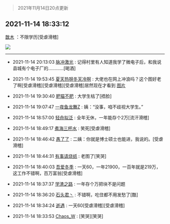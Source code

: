 > 2021年11月14日20点更新
<link rel="stylesheet" href="https://cdn.jsdelivr.net/gh/taotie6/sampleJSON@main/css/photo_show.css">
<meta name="referrer" content="no-referrer" />


 ## 2021-11-14 18:33:12 

 [㪚木](https://www.coolapk.com/feed/31470594?shareKey=OWFiNTM2M2U0Mzc2NjE5MGViN2M~) ：不限学历[受虐滑稽] 

<div class="album">
<img class="img-item" src="http://image.coolapk.com/feed/2021/1114/18/1081091_22358adc_5991_3969@440x457.jpeg" />
</div>

 ------- 

- 2021-11-14 20:13:03 [脉冲激光](uid=1825566) : 记得村里有人知道我学了微电子后，和我说县城有个电子厂的…………[喝酒] 

- 2021-11-14 19:53:45 [夏天热呀冬天冷啊](uid=3688557) : 大佬也在网上冲浪吗？这个图好老了啊[受虐滑稽][受虐滑稽][受虐滑稽]居然现在才看到 [图片](http://image.coolapk.com/feed/2021/1114/19/3688557_f33ec276_0822_4039@946x414.jpeg)

- 2021-11-14 19:30:40 [肥猫不肥](uid=1423929) : 大学生枯了[捂脸] 

- 2021-11-14 19:07:47 [一夜鱼龙舞Z](uid=2440130) : 姨：“没事，咱不歧视大学生。” 

- 2021-11-14 18:57:00 [轻舟拟泛](uid=1045536) : 全年无休，一年能存个2万[流汗滑稽] 

- 2021-11-14 18:49:17 [煮海三杯水](uid=695018) : 笑死[受虐滑稽] 

- 2021-11-14 18:46:42 [愚了了](uid=734193) : 二姨：你就是博士硕士也能进，我说的。[受虐滑稽] 

- 2021-11-14 18:44:31 [有事请烧纸](uid=1802946) : 老图了[笑哭] 

- 2021-11-14 18:40:03 [吾爱冬季](uid=853318) : 一天60，一年21900，一百年就是219万，这工作不错啊，百万富翁[受虐滑稽] 

- 2021-11-14 18:37:37 [学渣之路](uid=935369) : 一年存个万把块不是问题 

- 2021-11-14 18:36:20 [石头君丶](uid=660382) : 不错啊，吃住都不用发愁了[酷] 

- 2021-11-14 18:34:24 [逝遇](uid=2589293) : 一天60[受虐滑稽][受虐滑稽] 

- 2021-11-14 18:33:53 [Chaos_W](uid=1917003) : [笑哭][笑哭] 

